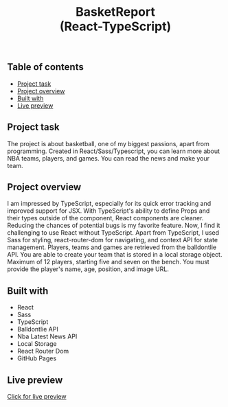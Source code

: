 <h1 align="center">
  BasketReport <br/> 
  (React-TypeScript)
</h1>
<br>

## Table of contents

- [Project task](#project-task)
- [Project overview](#project-overview)
- [Built with](#built-with)
- [Live preview](#live-preview)

## Project task

The project is about basketball, one of my biggest passions, apart from programming. Created in React/Sass/Typescript, you can learn more about NBA teams, players, and games. You can read the news and make your team.

## Project overview

I am impressed by TypeScript, especially for its quick error tracking and improved support for JSX. With TypeScript's ability to define Props and their types outside of the component, React components are cleaner. Reducing the chances of potential bugs is my favorite feature. Now, I find it challenging to use React without TypeScript. Apart from TypeScript, I used Sass for styling, react-router-dom for navigating, and context API for state management. Players, teams and games are retrieved from the balldontlie API. You are able to create your team that is stored in a local storage object. Maximum of 12 players, starting five and seven on the bench. You must provide the player's name, age, position, and image URL.

## Built with

- React
- Sass
- TypeScript
- Balldontlie API
- Nba Latest News API
- Local Storage
- React Router Dom
- GitHub Pages

## Live preview

[Click for live preview](https://jeko10.github.io/BasketReport/)
